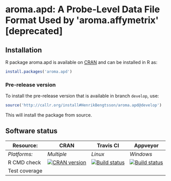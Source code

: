 # aroma.apd: A Probe-Level Data File Format Used by 'aroma.affymetrix' [deprecated]


## Installation
R package aroma.apd is available on [CRAN](http://cran.r-project.org/package=aroma.apd) and can be installed in R as:
```r
install.packages('aroma.apd')
```

### Pre-release version

To install the pre-release version that is available in branch `develop`, use:
```r
source('http://callr.org/install#HenrikBengtsson/aroma.apd@develop')
```
This will install the package from source.  



## Software status

| Resource:     | CRAN        | Travis CI     | Appveyor         |
| ------------- | ------------------- | ------------- | ---------------- |
| _Platforms:_  | _Multiple_          | _Linux_       | _Windows_        |
| R CMD check   | <a href="http://cran.r-project.org/web/checks/check_results_aroma.apd.html"><img border="0" src="http://www.r-pkg.org/badges/version/aroma.apd" alt="CRAN version"></a> | <a href="https://travis-ci.org/HenrikBengtsson/aroma.apd"><img src="https://travis-ci.org/HenrikBengtsson/aroma.apd.svg" alt="Build status"></a> | <a href="https://ci.appveyor.com/project/HenrikBengtsson/aroma-apd"><img src="https://ci.appveyor.com/api/projects/status/github/HenrikBengtsson/aroma.apd?svg=true" alt="Build status"></a> |
| Test coverage |                     |    |                  |
